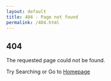 ```yaml
---
layout: default
title: 404 - Page not found
permalink: /404.html
---
```


<!-- begin page -->
<div class="container animate">

<article class="page">
<div class="page__content">
<div class="container">
<div class="row">
<div class="col col-12">
<div class="error">
<h2 class="error__title">404</h2>
<p class="error__text">The requested page could not be found.</p>
<p class="error__text">Try Searching or Go to <a href="{{ site.baseurl }}">Homepage</a></p>
</div>
</div>
</div>
</div>
</div>
</article>

</div>
<!-- end page -->

